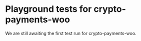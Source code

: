 # Playground tests for crypto-payments-woo
We are still awaiting the first test run for crypto-payments-woo.
